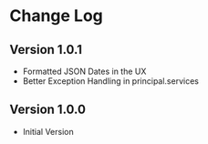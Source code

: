 # Change Log

## Version 1.0.1

* Formatted JSON Dates in the UX
* Better Exception Handling in principal.services


## Version 1.0.0
* Initial Version